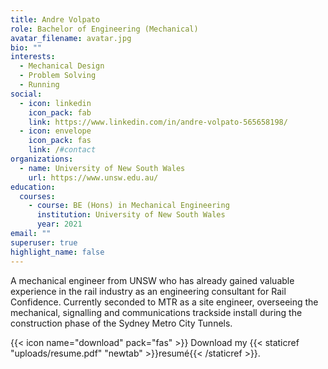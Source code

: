 ```yaml
---
title: Andre Volpato
role: Bachelor of Engineering (Mechanical)
avatar_filename: avatar.jpg
bio: ""
interests:
  - Mechanical Design
  - Problem Solving
  - Running
social:
  - icon: linkedin
    icon_pack: fab
    link: https://www.linkedin.com/in/andre-volpato-565658198/
  - icon: envelope
    icon_pack: fas
    link: /#contact
organizations:
  - name: University of New South Wales
    url: https://www.unsw.edu.au/
education:
  courses:
    - course: BE (Hons) in Mechanical Engineering
      institution: University of New South Wales
      year: 2021
email: ""
superuser: true
highlight_name: false
---
```

A mechanical engineer from UNSW who has already gained valuable experience in the rail industry as an engineering consultant for Rail Confidence. Currently seconded to MTR as a site engineer, overseeing the mechanical, signalling and communications trackside install during the construction phase of the Sydney Metro City Tunnels.

{{< icon name="download" pack="fas" >}} Download my {{< staticref "uploads/resume.pdf" "newtab" >}}resumé{{< /staticref >}}.